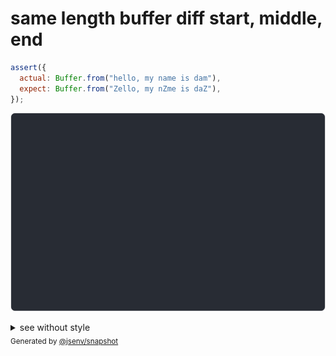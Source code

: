 # same length buffer diff start, middle, end

```js
assert({
  actual: Buffer.from("hello, my name is dam"),
  expect: Buffer.from("Zello, my nZme is daZ"),
});
```

![img](throw.svg)

<details>
  <summary>see without style</summary>

```console
AssertionError: actual and expect are different

actual: Buffer [
  104,
  101,
  ↕ 8 values ↕
  110,
  97,
  109,
  ↓ 8 values ↓ (1 modified)
]
expect: Buffer [
  90,
  101,
  ↕ 8 values ↕
  110,
  90,
  109,
  ↓ 8 values ↓ (1 modified)
]
```

</details>


<sub>
  Generated by <a href="https://github.com/jsenv/core/tree/main/packages/independent/snapshot">@jsenv/snapshot</a>
</sub>